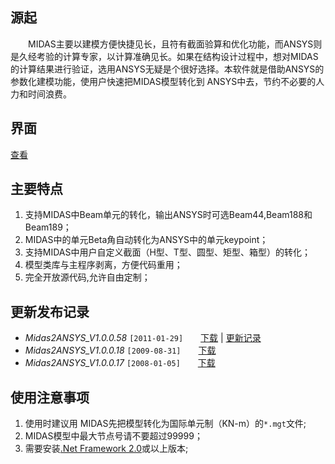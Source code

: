 ## 源起 ##
　　MIDAS主要以建模方便快捷见长，且符有截面验算和优化功能，而ANSYS则是久经考验的计算专家，以计算准确见长。如果在结构设计过程中，想对MIDAS的计算结果进行验证，选用ANSYS无疑是个很好选择。本软件就是借助ANSYS的参数化建模功能，使用户快速把MIDAS模型转化到 ANSYS中去，节约不必要的人力和时间浪费。
## 界面 ##
[查看](http://lubanrenpics.appspot.com/image/49001/)

## 主要特点 ##
  1. 支持MIDAS中Beam单元的转化，输出ANSYS时可选Beam44,Beam188和Beam189；
  1. MIDAS中的单元Beta角自动转化为ANSYS中的单元keypoint；
  1. 支持MIDAS中用户自定义截面（H型、T型、圆型、矩型、箱型）的转化；
  1. 模型类库与主程序剥离，方便代码重用；
  1. 完全开放源代码,允许自由定制；
## 更新发布记录 ##
  * _Midas2ANSYS\_V1.0.0.58_ `[2011-01-29]`　　[下载](http://code.google.com/p/midas2ansys/downloads/detail?name=Midas2Ansys_V1.0.0.58.rar&can=2&q=) | [更新记录](http://code.google.com/p/midas2ansys/wiki/UpdateLog)
  * _Midas2ANSYS\_V1.0.0.18_ `[2009-08-31]`　　[下载](http://midas2ansys.googlecode.com/files/Midas2ANSYS_V1.0.0.18.rar)
  * _Midas2ANSYS\_V1.0.0.17_ `[2008-01-05]`　　[下载](http://midas2ansys.googlecode.com/files/Midas2ANSYS_V1.0.0.17.rar)
## 使用注意事项 ##
  1. 使用时建议用 MIDAS先把模型转化为国际单元制（KN-m）的`*.mgt`文件;
  1. MIDAS模型中最大节点号请不要超过99999；
  1. 需要安装[.Net Framework 2.0](http://www.microsoft.com/downloads/details.aspx?displaylang=zh-cn&FamilyID=0856eacb-4362-4b0d-8edd-aab15c5e04f5)或以上版本;